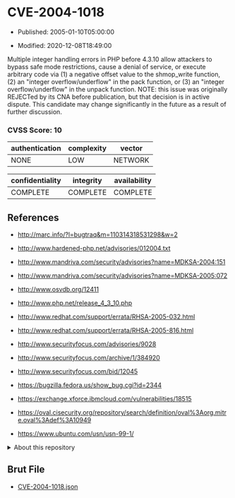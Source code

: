 # CVE-2004-1018

- Published: 2005-01-10T05:00:00

- Modified: 2020-12-08T18:49:00

Multiple integer handling errors in PHP before 4.3.10 allow attackers to bypass safe mode restrictions, cause a denial of service, or execute arbitrary code via (1) a negative offset value to the shmop_write function, (2) an "integer overflow/underflow" in the pack function, or (3) an "integer overflow/underflow" in the unpack function.  NOTE: this issue was originally REJECTed by its CNA before publication, but that decision is in active dispute.  This candidate may change significantly in the future as a result of further discussion.

### CVSS Score: **10**

| authentication | complexity | vector |
| --- | --- | --- |
| NONE | LOW | NETWORK |

| confidentiality | integrity | availability |
| --- | --- | --- |
| COMPLETE | COMPLETE | COMPLETE |

## References

* http://marc.info/?l=bugtraq&m=110314318531298&w=2

* http://www.hardened-php.net/advisories/012004.txt

* http://www.mandriva.com/security/advisories?name=MDKSA-2004:151

* http://www.mandriva.com/security/advisories?name=MDKSA-2005:072

* http://www.osvdb.org/12411

* http://www.php.net/release_4_3_10.php

* http://www.redhat.com/support/errata/RHSA-2005-032.html

* http://www.redhat.com/support/errata/RHSA-2005-816.html

* http://www.securityfocus.com/advisories/9028

* http://www.securityfocus.com/archive/1/384920

* http://www.securityfocus.com/bid/12045

* https://bugzilla.fedora.us/show_bug.cgi?id=2344

* https://exchange.xforce.ibmcloud.com/vulnerabilities/18515

* https://oval.cisecurity.org/repository/search/definition/oval%3Aorg.mitre.oval%3Adef%3A10949

* https://www.ubuntu.com/usn/usn-99-1/

<details>
<summary>About this repository</summary> 

  This repository is part of the project [Live Hack CVE](https://github.com/Live-Hack-CVE). Main website can be found [www.live-hack.org](https://www.live-hack.org) 
  
  Made by [Sn0wAlice](https://github.com/Sn0wAlice) for the people that care about security and need to have a feed of the latest CVEs. Hope you enjoy it, don't forget to star the repo and follow me on [Twitter](https://twitter.com/Sn0wAlice) and [Github](https://github.com/Sn0wAlice). And that is my [personnal website](https://www.alice-snow.me/)

  - [Home Page](https://github.com/Live-Hack-CVE)
  - [Framework](https://github.com/Live-Hack-CVE/cve-framework)
  - [CVE database](https://github.com/Live-Hack-CVE/full_database)
  - [Changelog](https://github.com/Live-Hack-CVE/Changelog)
</details>

## Brut File

* [CVE-2004-1018.json](https://raw.githubusercontent.com/Live-Hack-CVE/full_database/main/cves/2004/CVE-2004-1018.json)

